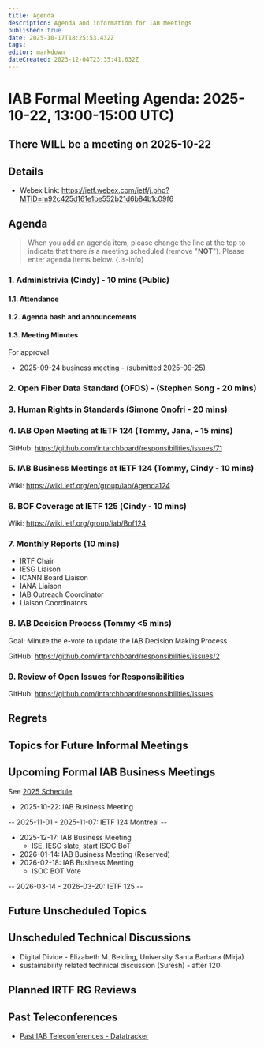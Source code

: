 ```yaml
---
title: Agenda
description: Agenda and information for IAB Meetings
published: true
date: 2025-10-17T18:25:53.432Z
tags: 
editor: markdown
dateCreated: 2023-12-04T23:35:41.632Z
---
```


# IAB Formal Meeting Agenda: 2025-10-22, 13:00-15:00 UTC)

## There WILL be a meeting on 2025-10-22

## Details

* Webex Link: https://ietf.webex.com/ietf/j.php?MTID=m92c425d161e1be552b21d6b84b1c09f6


## Agenda

> When you add an agenda item, please change the line at the top to indicate that there *is* a meeting scheduled (remove "**NOT**"). Please enter agenda items below.
{.is-info}

### 1. Administrivia (Cindy) - 10 mins (Public)

#### 1.1. Attendance

#### 1.2. Agenda bash and announcements

#### 1.3. Meeting Minutes

For approval

-  2025-09-24 business meeting - (submitted 2025-09-25) 


### 2. Open Fiber Data Standard (OFDS) - (Stephen Song - 20 mins)


### 3. Human Rights in Standards (Simone Onofri - 20 mins)


### 4. IAB Open Meeting at IETF 124 (Tommy, Jana, - 15 mins)

  GitHub: https://github.com/intarchboard/responsibilities/issues/71


### 5. IAB Business Meetings at IETF 124 (Tommy, Cindy - 10 mins)

  Wiki: https://wiki.ietf.org/en/group/iab/Agenda124


### 6. BOF Coverage at IETF 125 (Cindy - 10 mins)

  Wiki: https://wiki.ietf.org/group/iab/Bof124


### 7. Monthly Reports (10 mins)

- IRTF Chair
- IESG Liaison
- ICANN Board Liaison
- IANA Liaison
- IAB Outreach Coordinator
- Liaison Coordinators


### 8. IAB Decision Process (Tommy <5 mins)

 Goal: Minute the e-vote to update the IAB Decision Making Process

 GitHub: https://github.com/intarchboard/responsibilities/issues/2


### 9. Review of Open Issues for Responsibilities

 GitHub: https://github.com/intarchboard/responsibilities/issues



## Regrets



 


## Topics for Future Informal Meetings



## Upcoming Formal IAB Business Meetings

See [2025 Schedule](https://wiki.ietf.org/group/iab/2025_Schedule)

- 2025-10-22: IAB Business Meeting 

-- 2025-11-01 - 2025-11-07: IETF 124 Montreal --

- 2025-12-17: IAB Business Meeting
    - ISE, IESG slate, start ISOC BoT
- 2026-01-14: IAB Business Meeting (Reserved)
- 2026-02-18: IAB Business Meeting 
    - ISOC BOT Vote
    
-- 2026-03-14 - 2026-03-20: IETF 125 --

## Future Unscheduled Topics 


## Unscheduled Technical Discussions

* Digital Divide - Elizabeth M. Belding, University Santa Barbara (Mirja)
* sustainability related technical discussion (Suresh) - after 120


## Planned IRTF RG Reviews 

## Past Teleconferences 

* [Past IAB Teleconferences - Datatracker](https://datatracker.ietf.org/group/iab/meetings/)


<!--
### Alternate Zoom info:

* [Zoom link](https://ietf.zoom.us/j/2649121587?pwd=dVJXTHRoQ2RqeE5tY2huWFFDdTFpdz09)
* Passcode: 1234
-->

